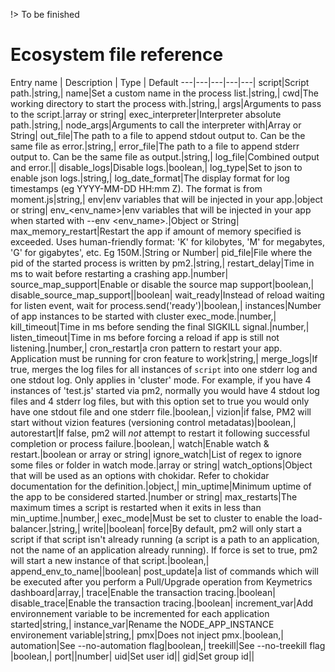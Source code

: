 !> To be finished

# Ecosystem file reference

Entry name | Description | Type | Default
---|---|---|---|---|
script|Script path.|string,|
name|Set a custom name in the process list.|string,|
cwd|The working directory to start the process with.|string,|
args|Arguments to pass to the script.|array or string|
exec_interpreter|Interpreter absolute path.|string,|
node_args|Arguments to call the interpreter with|Array or String|
out_file|The path to a file to append stdout output to. Can be the same file as error.|string,|
error_file|The path to a file to append stderr output to. Can be the same file as output.|string,|
log_file|Combined output and error.||
disable_logs|Disable logs.|boolean,|
log_type|Set to json to enable json logs.|string,|
log_date_format|The display format for log timestamps (eg YYYY-MM-DD HH:mm Z). The format is from moment.js|string,|
env|env variables that will be injected in your app.|object or string|
env_<env_name>|env variables that will be injected in your app when started with --env <env_name>.|Object or String|
max_memory_restart|Restart the app if amount of memory specified is exceeded. Uses human-friendly format: 'K' for kilobytes, 'M' for megabytes, 'G' for gigabytes', etc. Eg 150M.|String or Number|
pid_file|File where the pid of the started process is written by pm2.|string,|
restart_delay|Time in ms to wait before restarting a crashing app.|number|
source_map_support|Enable or disable the source map support|boolean,|
disable_source_map_support||boolean|
wait_ready|Instead of reload waiting for listen event, wait for process.send('ready')|boolean,|
instances|Number of app instances to be started with cluster exec_mode.|number,|
kill_timeout|Time in ms before sending the final SIGKILL signal.|number,|
listen_timeout|Time in ms before forcing a reload if app is still not listening.|number,|
cron_restart|a cron pattern to restart your app. Application must be running for cron feature to work|string,|
merge_logs|If true, merges the log files for all instances of `script` into one stderr log and one stdout log. Only applies in 'cluster' mode. For example, if you have 4 instances of 'test.js' started via pm2, normally you would have 4 stdout log files and 4 stderr log files, but with this option set to true you would only have one stdout file and one stderr file.|boolean,|
vizion|if false, PM2 will start without vizion features (versioning control metadatas)|boolean,|
autorestart|If false, pm2 will *not* attempt to restart it following successful completion or process failure.|boolean,|
watch|Enable watch & restart.|boolean or array or string|
ignore_watch|List of regex to ignore some files or folder in watch mode.|array or string|
watch_options|Object that will be used as an options with chokidar. Refer to chokidar documentation for the definition.|object,|
min_uptime|Minimum uptime of the app to be considered started.|number or string|
max_restarts|The maximum times a script is restarted when it exits in less than min_uptime.|number,|
exec_mode|Must be set to cluster to enable the load-balancer.|string,|
write||boolean|
force|By default, pm2 will only start a script if that script isn't already running (a script is a path to an application, not the name of an application already running). If force is set to true, pm2 will start a new instance of that script.|boolean,|
append_env_to_name||boolean|
post_update|a list of commands which will be executed after you perform a Pull/Upgrade operation from Keymetrics dashboard|array,|
trace|Enable the transaction tracing.|boolean|
disable_trace|Enable the transaction tracing.|boolean|
increment_var|Add environnement variable to be incremented for each application started|string,|
instance_var|Rename the NODE_APP_INSTANCE environement variable|string,|
pmx|Does not inject pmx.|boolean,|
automation|See --no-automation flag|boolean,|
treekill|See --no-treekill flag  |boolean,|
port||number|
uid|Set user id||
gid|Set group id||